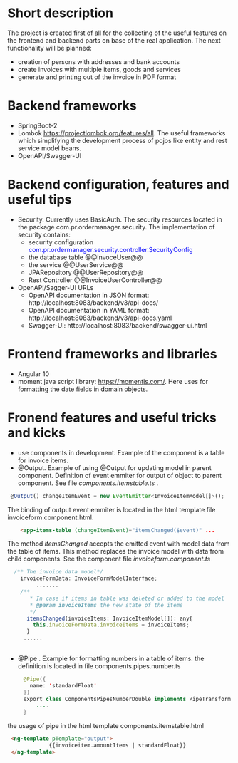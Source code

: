 # Short description
The project is created first of all  for the collecting of the useful features  on the frontend 
and backend parts on base of the real application. 
The next functionality will be planned:
 - creation of persons with addresses and bank accounts
 - create invoices with multiple items, goods and services
 - generate and printing out of the invoice in PDF format
 

# Backend frameworks
- SpringBoot-2 
- Lombok https://projectlombok.org/features/all. The useful frameworks which simplifying the development process of pojos like  entity and rest
  service model beans.
- OpenAPI/Swagger-UI  

# Backend configuration, features and useful tips 
- Security. 
   Currently uses BasicAuth. The security resources located in the package com.pr.ordermanager.security.
     The implementation of security contains:
    * security configuration <div style="color: blue">com.pr.ordermanager.security.controller.SecurityConfig</div> 
    * the database table @@InvoceUser@@ 
    * the service @@UserService@@ 
    * JPARepository @@UserRepository@@  
    * Rest Controller  @@InvoiceUserController@@
- OpenAPI/Sagger-UI URLs
  * OpenAPI documentation in JSON format: http://localhost:8083/backend/v3/api-docs/
  * OpenAPI documentation in YAML format: http://localhost:8083/backend/v3/api-docs.yaml
  * Swagger-UI: http://localhost:8083/backend/swagger-ui.html

  
  

# Frontend frameworks and libraries
- Angular 10
- moment java script library: https://momentjs.com/. Here uses for formatting the date fields in domain objects.

# Fronend features and useful tricks and kicks
 - use components in development. Example of the component is a table for invoice items.
 - @Output. Example of using @Output for updating model in parent component. 
   Definition of event emmiter for output of object to parent component. See file *components.itemstable.ts* .  
 ```javascript
  @Output() changeItemEvent = new EventEmitter<InvoiceItemModel[]>();
 ```
  The binding  of output event emmiter is located in the html template file invoiceform.component.html. 
  ```html
      <app-items-table (changeItemEvent)="itemsChanged($event)" ...
  ```
  The method *itemsChanged* accepts the emitted event with model data from the table of items.
  This method replaces the invoice model with data from child components.
  See the component file *invoiceform.component.ts*
  ```javascript
    /** The invoice data model*/
      invoiceFormData: InvoiceFormModelInterface;
           .......
      /**
         * In case if items in table was deleted or added to the model
         * @param invoiceItems the new state of the items
         */
        itemsChanged(invoiceItems: InvoiceItemModel[]): any{
          this.invoiceFormData.invoiceItems = invoiceItems;
        }
       ......
       
  ```
 - @Pipe . Example for formatting numbers in a table of items.
  the definition is located in file components.pipes.number.ts
 ```java
      @Pipe({
        name: 'standardFloat'
      })
      export class ComponentsPipesNumberDouble implements PipeTransform {
          ....
      }
  ```
  the usage of pipe in the html template components.itemstable.html
  
``` html
 <ng-template pTemplate="output">
             {{invoiceitem.amountItems | standardFloat}}
 </ng-template>
   
```





 
